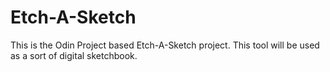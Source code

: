 # Etch-A-Sketch
This is the Odin Project based Etch-A-Sketch project. This tool will be used as a sort of digital sketchbook.
